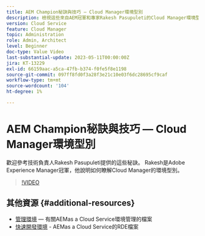 ```yaml
---
title: AEM Champion秘訣與技巧 — Cloud Manager環境型別
description: 檢視這些來自AEM冠軍和專家Rakesh Pasupuleti的Cloud Manager環境型別的提示。
version: Cloud Service
feature: Cloud Manager
topic: Administration
role: Admin, Architect
level: Beginner
doc-type: Value Video
last-substantial-update: 2023-05-11T00:00:00Z
jira: KT-13229
exl-id: 66159aac-a5ca-47fb-b374-f0fe5f8e1198
source-git-commit: 097ff8fd0f3a28f3e21c10e03f6dc28695cf9caf
workflow-type: tm+mt
source-wordcount: '104'
ht-degree: 1%

---
```


# AEM Champion秘訣與技巧 — Cloud Manager環境型別

歡迎參考技術負責人Rakesh Pasupuleti提供的這些秘訣。 Rakesh是Adobe Experience Manager冠軍，他說明如何瞭解Cloud Manager的環境型別。

>[!VIDEO](https://video.tv.adobe.com/v/3419297?quality=12&learn=on)

## 其他資源 {#additional-resources}

* [管理環境](https://experienceleague.adobe.com/docs/experience-manager-cloud-service/content/implementing/using-cloud-manager/manage-environments.html)  — 有關AEMas a Cloud Service環境管理的檔案
* [快速開發環境](https://experienceleague.adobe.com/docs/experience-manager-cloud-service/content/implementing/developing/rapid-development-environments.html) - AEMas a Cloud Service的RDE檔案
